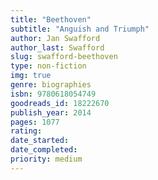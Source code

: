 ```yaml
---
title: "Beethoven"
subtitle: "Anguish and Triumph"
author: Jan Swafford
author_last: Swafford
slug: swafford-beethoven
type: non-fiction
img: true
genre: biographies
isbn: 9780618054749
goodreads_id: 18222670
publish_year: 2014
pages: 1077
rating: 
date_started:
date_completed:
priority: medium
---
```

